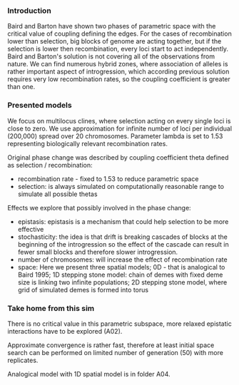 ### Introduction

Baird and Barton have shown two phases of parametric space with the critical value of coupling
defining the edges. For the cases of recombination lower than selection, big blocks of genome
are acting together, but if the selection is lower then recombination, every loci start to act independently. Baird and Barton's solution is not covering all of the observations from nature.
We can find numerous hybrid zones, where association of alleles is rather important aspect of introgression,
which according previous solution requires very low recombination rates,
so the coupling coefficient is greater than one.

### Presented models

We focus on multilocus clines, where selection acting on every single loci is
close to zero. We use approximation for infinite number of loci
per individual (200,000) spread over 20 chromosomes.
Parameter lambda is set to 1.53 representing biologically relevant recombination rates.

Original phase change was described by coupling coefficient theta defined as selection / recombination:

- recombination rate - fixed to 1.53 to reduce parametric space
- selection: is always simulated on computationally reasonable range to simulate all possible thetas

Effects we explore that possibly involved in the phase change:

 - epistasis: epistasis is a mechanism that could help selection to be more effective
 - stochasticity: the idea is that drift is breaking cascades of blocks at the beginning of the introgression so the effect of the cascade can result in fewer small blocks and therefore slower introgression.
 - number of chromosomes: will increase the effect of recombination rate
 - space: Here we present three spatial models; 0D - that is analogical to Baird 1995; 1D stepping stone model: chain of demes with fixed deme size is linking two infinite populations; 2D stepping stone model, where grid of simulated demes is formed into torus

### Take home from this sim

There is no critical value in this parametric subspace, more relaxed epistatic interactions have to be explored (A02).

Approximate convergence is rather fast, therefore at least initial space search can be performed on limited number of generation (50) with more replicates.

Analogical model with 1D spatial model is in folder A04.
